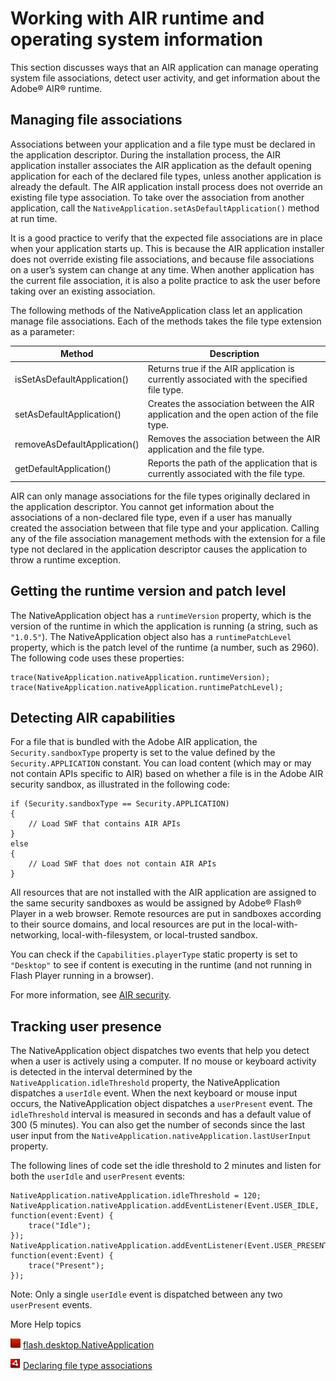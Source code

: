 # Working with AIR runtime and operating system information

This section discusses ways that an AIR application can manage operating system
file associations, detect user activity, and get information about the Adobe®
AIR® runtime.

## Managing file associations

Associations between your application and a file type must be declared in the
application descriptor. During the installation process, the AIR application
installer associates the AIR application as the default opening application for
each of the declared file types, unless another application is already the
default. The AIR application install process does not override an existing file
type association. To take over the association from another application, call
the `NativeApplication.setAsDefaultApplication()` method at run time.

It is a good practice to verify that the expected file associations are in place
when your application starts up. This is because the AIR application installer
does not override existing file associations, and because file associations on a
user’s system can change at any time. When another application has the current
file association, it is also a polite practice to ask the user before taking
over an existing association.

The following methods of the NativeApplication class let an application manage
file associations. Each of the methods takes the file type extension as a
parameter:

| Method                       | Description                                                                               |
| ---------------------------- | ----------------------------------------------------------------------------------------- |
| isSetAsDefaultApplication()  | Returns true if the AIR application is currently associated with the specified file type. |
| setAsDefaultApplication()    | Creates the association between the AIR application and the open action of the file type. |
| removeAsDefaultApplication() | Removes the association between the AIR application and the file type.                    |
| getDefaultApplication()      | Reports the path of the application that is currently associated with the file type.      |

AIR can only manage associations for the file types originally declared in the
application descriptor. You cannot get information about the associations of a
non-declared file type, even if a user has manually created the association
between that file type and your application. Calling any of the file association
management methods with the extension for a file type not declared in the
application descriptor causes the application to throw a runtime exception.

## Getting the runtime version and patch level

The NativeApplication object has a `runtimeVersion` property, which is the
version of the runtime in which the application is running (a string, such as
`"1.0.5"`). The NativeApplication object also has a `runtimePatchLevel`
property, which is the patch level of the runtime (a number, such as 2960). The
following code uses these properties:

    trace(NativeApplication.nativeApplication.runtimeVersion);
    trace(NativeApplication.nativeApplication.runtimePatchLevel);

## Detecting AIR capabilities

For a file that is bundled with the Adobe AIR application, the
`Security.sandboxType` property is set to the value defined by the
`Security.APPLICATION` constant. You can load content (which may or may not
contain APIs specific to AIR) based on whether a file is in the Adobe AIR
security sandbox, as illustrated in the following code:

    if (Security.sandboxType == Security.APPLICATION)
    {
        // Load SWF that contains AIR APIs
    }
    else
    {
        // Load SWF that does not contain AIR APIs
    }

All resources that are not installed with the AIR application are assigned to
the same security sandboxes as would be assigned by Adobe® Flash® Player in a
web browser. Remote resources are put in sandboxes according to their source
domains, and local resources are put in the local-with-networking,
local-with-filesystem, or local-trusted sandbox.

You can check if the `Capabilities.playerType` static property is set to
`"Desktop"` to see if content is executing in the runtime (and not running in
Flash Player running in a browser).

For more information, see [AIR security](../security/air-security/index.md).

## Tracking user presence

The NativeApplication object dispatches two events that help you detect when a
user is actively using a computer. If no mouse or keyboard activity is detected
in the interval determined by the `NativeApplication.idleThreshold` property,
the NativeApplication dispatches a `userIdle` event. When the next keyboard or
mouse input occurs, the NativeApplication object dispatches a `userPresent`
event. The `idleThreshold` interval is measured in seconds and has a default
value of 300 (5 minutes). You can also get the number of seconds since the last
user input from the `NativeApplication.nativeApplication.lastUserInput`
property.

The following lines of code set the idle threshold to 2 minutes and listen for
both the `userIdle` and `userPresent` events:

    NativeApplication.nativeApplication.idleThreshold = 120;
    NativeApplication.nativeApplication.addEventListener(Event.USER_IDLE, function(event:Event) {
        trace("Idle");
    });
    NativeApplication.nativeApplication.addEventListener(Event.USER_PRESENT, function(event:Event) {
        trace("Present");
    });

Note: Only a single `userIdle` event is dispatched between any two `userPresent`
events.

More Help topics

![](../img/flashplatformLinkIndicator.png)
[flash.desktop.NativeApplication](https://help.adobe.com/en_US/FlashPlatform/reference/actionscript/3/flash/desktop/NativeApplication.html)

![](../img/airLinkIndicator.png)
[Declaring file type associations](https://help.adobe.com/en_US/air/build/WS5b3ccc516d4fbf351e63e3d118666ade46-7cc3.html)
